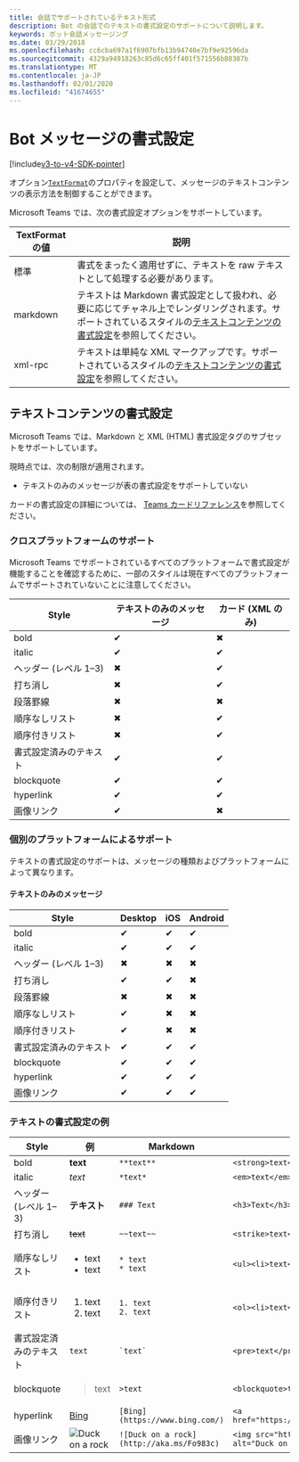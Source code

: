 ```yaml
---
title: 会話でサポートされているテキスト形式
description: Bot の会話でのテキストの書式設定のサポートについて説明します。
keywords: ボット会話メッセージング
ms.date: 03/29/2018
ms.openlocfilehash: cc6cba697a1f6907bfb13b94740e7bf9e92596da
ms.sourcegitcommit: 4329a94918263c85d6c65ff401f571556b80307b
ms.translationtype: MT
ms.contentlocale: ja-JP
ms.lasthandoff: 02/01/2020
ms.locfileid: "41674655"
---
```

# <a name="formatting-bot-messages"></a>Bot メッセージの書式設定

[!include[v3-to-v4-SDK-pointer](~/includes/v3-to-v4-pointer-bots.md)]

オプション[`TextFormat`](https://docs.microsoft.com/bot-framework/dotnet/bot-builder-dotnet-create-messages#customizing-a-message)のプロパティを設定して、メッセージのテキストコンテンツの表示方法を制御することができます。

Microsoft Teams では、次の書式設定オプションをサポートしています。

| TextFormat の値 | 説明 |
| --- | --- |
| 標準 | 書式をまったく適用せずに、テキストを raw テキストとして処理する必要があります。 |
| markdown | テキストは Markdown 書式設定として扱われ、必要に応じてチャネル上でレンダリングされます。サポートされているスタイルの[テキストコンテンツの書式設定](#formatting-text-content)を参照してください。 |
| xml-rpc | テキストは単純な XML マークアップです。サポートされているスタイルの[テキストコンテンツの書式設定](#formatting-text-content)を参照してください。 |

## <a name="formatting-text-content"></a>テキストコンテンツの書式設定

Microsoft Teams では、Markdown と XML (HTML) 書式設定タグのサブセットをサポートしています。

現時点では、次の制限が適用されます。

* テキストのみのメッセージが表の書式設定をサポートしていない

カードの書式設定の詳細については、 [Teams カードリファレンス](~/task-modules-and-cards/cards/cards-reference.md)を参照してください。

### <a name="cross-platform-support"></a>クロスプラットフォームのサポート

Microsoft Teams でサポートされているすべてのプラットフォームで書式設定が機能することを確認するために、一部のスタイルは現在すべてのプラットフォームでサポートされていないことに注意してください。

| Style                     | テキストのみのメッセージ | カード (XML のみ) |
|---------------------------|--------------------|------------------|
| bold                      | ✔                  | ✖                |
| italic                    | ✔                  | ✔                |
| ヘッダー (レベル 1&ndash;3) | ✖                  | ✔                |
| 打ち消し             | ✖                  | ✔                |
| 段落罫線           | ✖                  | ✖                |
| 順序なしリスト            | ✖                  | ✔                |
| 順序付きリスト              | ✖                  | ✔                |
| 書式設定済みのテキスト         | ✔                  | ✔                |
| blockquote                | ✔                  | ✔                |
| hyperlink                 | ✔                  | ✔                |
| 画像リンク                | ✔                  | ✖                |

### <a name="support-by-individual-platform"></a>個別のプラットフォームによるサポート

テキストの書式設定のサポートは、メッセージの種類およびプラットフォームによって異なります。

#### <a name="text-only-messages"></a>テキストのみのメッセージ

| Style                     | Desktop | iOS | Android |
|---------------------------|---------|-----|---------|
| bold                      | ✔       | ✔   | ✔       |
| italic                    | ✔       | ✔   | ✔       |
| ヘッダー (レベル 1&ndash;3) | ✖       | ✖   | ✖       |
| 打ち消し             | ✔       | ✔   | ✖       |
| 段落罫線           | ✖       | ✖   | ✖       |
| 順序なしリスト            | ✔       | ✖   | ✖       |
| 順序付きリスト              | ✔       | ✖   | ✖       |
| 書式設定済みのテキスト         | ✔       | ✔   | ✔       |
| blockquote                | ✔       | ✔   | ✔       |
| hyperlink                 | ✔       | ✔   | ✔       |
| 画像リンク                | ✔       | ✔   | ✔       |

### <a name="examples-of-text-formatting"></a>テキストの書式設定の例

| Style | 例 | Markdown | XML (HTML) |
| --- | --- | --- | --- |
| bold | **text** | `**text**` | `<strong>text</strong>` |
| italic | *text* | `*text*` | `<em>text</em>` |
| ヘッダー (レベル 1&ndash;3) | **テキスト** | `### Text` | `<h3>Text</h3>` |
| 打ち消し | ~~text~~ | `~~text~~` | `<strike>text</strike>` |
| 順序なしリスト | <ul><li>text</li><li>text</li></ul> | `* text`<br>`* text` | `<ul><li>text</li><li>text</li></ul>` |
| 順序付きリスト | <ol><li>text</li><li>text</li></ol> | `1. text`<br>`2. text` | `<ol><li>text</li><li>text</li></ol>` |
| 書式設定済みのテキスト | `text` | `` `text` `` | `<pre>text</pre>` |
| blockquote | <blockquote>text</blockquote> | `>text` | `<blockquote>text</blockquote>` |
| hyperlink | [Bing](https://www.bing.com/) | `[Bing](https://www.bing.com/)` | `<a href="https://www.bing.com/">Bing</a>` |
| 画像リンク | <img src="http://aka.ms/Fo983c" alt="Duck on a rock"></img> | `![Duck on a rock](http://aka.ms/Fo983c)` | `<img src="http://aka.ms/Fo983c" alt="Duck on a rock"></img>` |
